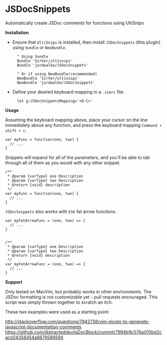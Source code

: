 JSDocSnippets
=============


Automatically create JSDoc comments for functions using UltiSnips

**Installation**

- Ensure that `UltiSnips` is installed, then install `JSDocSnippets` (this plugin) using `Vundle` or `NeoBundle`.


        " Using Vundle
        Bundle 'SirVer/ultisnips'
        Bundle 'jordwalke/JSDocSnippets'

        " Or if using NeoBundle(recommended)
        NeoBundle 'SirVer/ultisnips'
        NeoBundle 'jordwalke/JSDocSnippets'

- Define your desired keyboard mapping in a `.vimrc` file:

        let g:JSDocSnippetsMapping='<D-C>'



**Usage**



Assuming the keyboard mapping above, place your cursor on the line immediately
above any function, and press the keyboard mapping `Command + shift + c`.

    var myFunc = function(one, two) {
      // ...
    }


Snippets will expand for all of the parameters, and you'll be able to tab
through all of them as you would with any other snippet.

    /**
     * @param {varType} one Description
     * @param {varType} two Description
     * @return {void} description
     */
    var myFunc = function(one, two) {
      // ...
    }

`JSDocSnippets` also works with `ES6` fat arrow functions.

    var myFatArrowFunc = (one, two) => {
      // ...
    }


    /**
     * @param {varType} one Description
     * @param {varType} two Description
     * @return {void} description
     */
    var myFatArrowFunc = (one, two) => {
      // ...
    }



**Support**


Only tested on MacVim, but probably works in other environments. The JSDoc formatting is not customizable yet - pull requests encouraged. This script was simply thrown together to scratch an itch.

These two examples were used as a starting point:

http://stackoverflow.com/questions/7942738/vim-plugin-to-generate-javascript-documentation-comments
https://github.com/distracteddev/jsDocBlock/commit/7994b9c576a010bd2cacd24358454a8879586594

